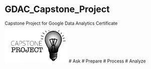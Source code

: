 # GDAC_Capstone_Project
 Capstone Project for Google Data Analytics Certificate

<img src="capstone_project_image.jpg" alt="drawing" width="200"/>
# Ask
# Prepare
# Process
# Analyze